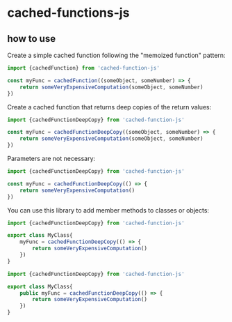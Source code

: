 # cached-functions-js

## how to use

Create a simple cached function following the "memoized function" pattern:
```javascript
import {cachedFunction} from 'cached-function-js'

const myFunc = cachedFunction((someObject, someNumber) => {
    return someVeryExpensiveComputation(someObject, someNumber)
})
```

Create a cached function that returns deep copies of the return values:

```javascript
import {cachedFunctionDeepCopy} from 'cached-function-js'

const myFunc = cachedFunctionDeepCopy((someObject, someNumber) => {
    return someVeryExpensiveComputation(someObject, someNumber)
})
```

Parameters are not necessary:

```javascript
import {cachedFunctionDeepCopy} from 'cached-function-js'

const myFunc = cachedFunctionDeepCopy(() => {
    return someVeryExpensiveComputation()
})
```

You can use this library to add member methods to classes or objects:

```javascript
import {cachedFunctionDeepCopy} from 'cached-function-js'

export class MyClass{
    myFunc = cachedFunctionDeepCopy(() => {
        return someVeryExpensiveComputation()
    })
}
```

```typescript
import {cachedFunctionDeepCopy} from 'cached-function-js'

export class MyClass{
    public myFunc = cachedFunctionDeepCopy(() => {
        return someVeryExpensiveComputation()
    })
}
```